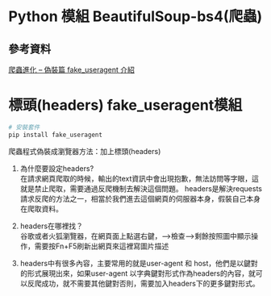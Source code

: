# Python 模組 BeautifulSoup-bs4(爬蟲)

## 參考資料

[爬蟲進化 – 偽裝篇 fake_useragent 介紹](https://weikaiwei.com/python/python-crawler-fake-useragent/)


# 標頭(headers) fake_useragent模組

```bash
# 安裝套件
pip install fake_useragent
```

爬蟲程式偽裝成瀏覽器方法：加上標頭(headers)

1. 為什麼要設定headers?<br>
	在請求網頁爬取的時候，輸出的text資訊中會出現抱歉，無法訪問等字眼，這就是禁止爬取，需要通過反爬機制去解決這個問題。
	headers是解決requests請求反爬的方法之一，相當於我們進去這個網頁的伺服器本身，假裝自己本身在爬取資料。

2. headers在哪裡找？<br>谷歌或者火狐瀏覽器，在網頁面上點選右鍵，–>檢查–>剩餘按照圖中顯示操作，需要按Fn+F5刷新出網頁來這裡寫圖片描述
3. headers中有很多內容，主要常用的就是user-agent 和 host，他們是以鍵對的形式展現出來，如果user-agent 以字典鍵對形式作為headers的內容，就可以反爬成功，就不需要其他鍵對否則，需要加入headers下的更多鍵對形式。
